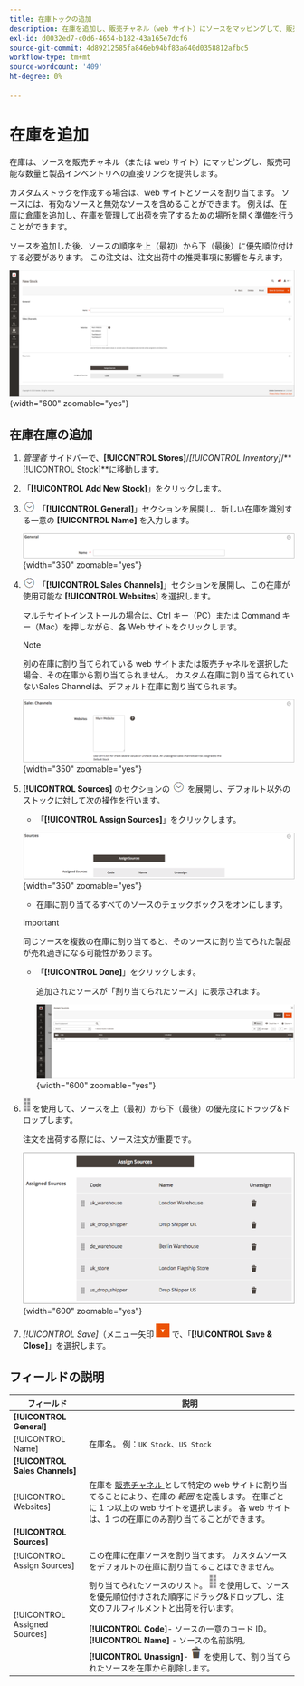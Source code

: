 ```yaml
---
title: 在庫トックの追加
description: 在庫を追加し、販売チャネル（web サイト）にソースをマッピングして、販売可能な数量と製品インベントリへの直接リンクを提供する方法を説明します。
exl-id: d0032ed7-c0d6-4654-b182-43a165e7dcf6
source-git-commit: 4d89212585fa846eb94bf83a640d0358812afbc5
workflow-type: tm+mt
source-wordcount: '409'
ht-degree: 0%

---
```


# 在庫を追加

在庫は、ソースを販売チャネル（または web サイト）にマッピングし、販売可能な数量と製品インベントリへの直接リンクを提供します。

カスタムストックを作成する場合は、web サイトとソースを割り当てます。 ソースには、有効なソースと無効なソースを含めることができます。 例えば、在庫に倉庫を追加し、在庫を管理して出荷を完了するための場所を開く準備を行うことができます。

ソースを追加した後、ソースの順序を上（最初）から下（最後）に優先順位付けする必要があります。 この注文は、注文出荷中の推奨事項に影響を与えます。

![ 新株 ](assets/inventory-stock-new.png){width="600" zoomable="yes"}

## 在庫在庫の追加

1. _管理者_ サイドバーで、**[!UICONTROL Stores]**/_[!UICONTROL Inventory]_/**[!UICONTROL Stock]**に移動します。

1. 「**[!UICONTROL Add New Stock]**」をクリックします。

1. ![ 展開セレクター ](../assets/icon-display-expand.png) 「**[!UICONTROL General]**」セクションを展開し、新しい在庫を識別する一意の **[!UICONTROL Name]** を入力します。

   ![ 一般ストックオプション ](assets/inventory-stock-general.png){width="350" zoomable="yes"}

1. ![ 展開セレクター ](../assets/icon-display-expand.png) 「**[!UICONTROL Sales Channels]**」セクションを展開し、この在庫が使用可能な **[!UICONTROL Websites]** を選択します。

   マルチサイトインストールの場合は、Ctrl キー（PC）または Command キー（Mac）を押しながら、各 Web サイトをクリックします。

   >[!NOTE]
   >
   >別の在庫に割り当てられている web サイトまたは販売チャネルを選択した場合、その在庫から割り当てられません。 カスタム在庫に割り当てられていないSales Channelは、デフォルト在庫に割り当てられます。

   ![ 在庫のSales Channelオプション ](assets/inventory-sales-channel.png){width="350" zoomable="yes"}

1. **[!UICONTROL Sources]** のセクションの ![ 展開セレクター ](../assets/icon-display-expand.png) を展開し、デフォルト以外のストックに対して次の操作を行います。

   - 「**[!UICONTROL Assign Sources]**」をクリックします。

   ![ 割り当てられたソース ](assets/inventory-stock-sources.png){width="350" zoomable="yes"}

   - 在庫に割り当てるすべてのソースのチェックボックスをオンにします。

   >[!IMPORTANT]
   >
   >同じソースを複数の在庫に割り当てると、そのソースに割り当てられた製品が売れ過ぎになる可能性があります。

   - 「**[!UICONTROL Done]**」をクリックします。

     追加されたソースが「割り当てられたソース」に表示されます。

     ![Stock へのソースの割り当て ](assets/inventory-assign-sources.png){width="600" zoomable="yes"}

1. ![ 並べ替えアイコン ](assets/icon-sort.png) を使用して、ソースを上（最初）から下（最後）の優先度にドラッグ&amp;ドロップします。

   注文を出荷する際には、ソース注文が重要です。

   ![ 割り当てられたソースの例 ](assets/inventory-stock-priority-after.png){width="600" zoomable="yes"}

1. _[!UICONTROL Save]_（メニュー矢印 ![ メニュー ](../assets/icon-menu-down-arrow-red.png) で、「**[!UICONTROL Save & Close]**」を選択します。

## フィールドの説明

| フィールド | 説明 |
|--|--|
| **[!UICONTROL General]** | |
| [!UICONTROL Name] | 在庫名。 例：`UK Stock`、`US Stock` |
| **[!UICONTROL Sales Channels]** | |
| [!UICONTROL Websites] | 在庫を [ 販売チャネル ](../getting-started/websites-stores-views.md#scope-settings) として特定の web サイトに割り当てることにより、在庫の _範囲_ を定義します。 在庫ごとに 1 つ以上の web サイトを選択します。 各 web サイトは、1 つの在庫にのみ割り当てることができます。 |
| **[!UICONTROL Sources]** | |
| [!UICONTROL Assign Sources] | この在庫に在庫ソースを割り当てます。 カスタムソースをデフォルトの在庫に割り当てることはできません。 |
| [!UICONTROL Assigned Sources] | 割り当てられたソースのリスト。 ![ 並べ替えアイコン ](assets/icon-sort.png) を使用して、ソースを優先順位付けされた順序にドラッグ&amp;ドロップし、注文のフルフィルメントと出荷を行います。<br/><br/>**[!UICONTROL Code]**- ソースの一意のコード ID。<br/>**[!UICONTROL Name]** - ソースの名前説明。<br/>**[!UICONTROL Unassign]**- ![ ごみ箱アイコン ](../assets/icon-delete-trashcan-solid.png) を使用して、割り当てられたソースを在庫から削除します。 |

